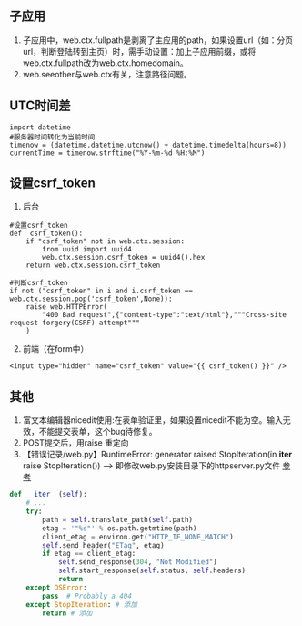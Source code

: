
## 子应用
1. 子应用中，web.ctx.fullpath是剥离了主应用的path，如果设置url（如：分页url，判断登陆转到主页）时，需手动设置：加上子应用前缀，或将web.ctx.fullpath改为web.ctx.homedomain。
2. web.seeother与web.ctx有关，注意路径问题。

## UTC时间差
```
import datetime
#服务器时间转化为当前时间
timenow = (datetime.datetime.utcnow() + datetime.timedelta(hours=8))
currentTime = timenow.strftime("%Y-%m-%d %H:%M")
```
## 设置csrf_token
1. 后台
```
#设置csrf_token
def  csrf_token():
    if "csrf_token" not in web.ctx.session:
        from uuid import uuid4
        web.ctx.session.csrf_token = uuid4().hex
    return web.ctx.session.csrf_token

#判断csrf_token
if not ("csrf_token" in i and i.csrf_token == web.ctx.session.pop('csrf_token',None)):
    raise web.HTTPError(
        "400 Bad request",{"content-type":"text/html"},"""Cross-site request forgery(CSRF) attempt"""
    )
```
2. 前端（在form中）
```
<input type="hidden" name="csrf_token" value="{{ csrf_token() }}" />
```
## 其他
1. 富文本编辑器nicedit使用:在表单验证里，如果设置nicedit不能为空。输入无效，不能提交表单，这个bug待修复。  
2. POST提交后，用raise 重定向  
3. 【错误记录/web.py】RuntimeError: generator raised StopIteration(in __iter__ raise StopIteration())
    --> 即修改web.py安装目录下的httpserver.py文件
    [参考](https://blog.csdn.net/qq_33446100/article/details/104740822?fps=1&locationNum=2)
```python
def __iter__(self):
    # ...
    try:
        path = self.translate_path(self.path)
        etag = '"%s"' % os.path.getmtime(path)
        client_etag = environ.get("HTTP_IF_NONE_MATCH")
        self.send_header("ETag", etag)
        if etag == client_etag:
            self.send_response(304, "Not Modified")
            self.start_response(self.status, self.headers)
            return
    except OSError:
        pass  # Probably a 404
    except StopIteration: # 添加
        return # 添加
```

